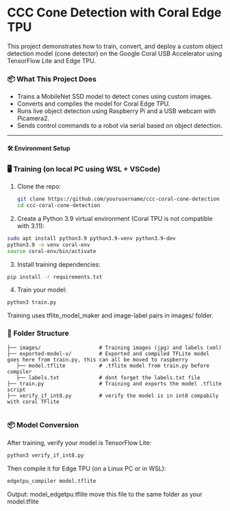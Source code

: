 # CCC Cone Detection with Coral Edge TPU

This project demonstrates how to train, convert, and deploy a custom object detection model (cone detector) on the Google Coral USB Accelerator using TensorFlow Lite and Edge TPU.

### 📦 What This Project Does

- Trains a MobileNet SSD model to detect cones using custom images.
- Converts and compiles the model for Coral Edge TPU.
- Runs live object detection using Raspberry Pi and a USB webcam with Picamera2.
- Sends control commands to a robot via serial based on object detection.

---

#### 🛠️ Environment Setup

### 🖥️ Training (on local PC using WSL + VSCode)
1. Clone the repo:
   ```bash
   git clone https://github.com/yourusername/ccc-coral-cone-detection
   cd ccc-coral-cone-detection
2. Create a Python 3.9 virtual environment (Coral TPU is not compatible with 3.11):

```bash
sudo apt install python3.9 python3.9-venv python3.9-dev
python3.9 -m venv coral-env
source coral-env/bin/activate
```
3. Install training dependencies:

```bash
pip install -r requirements.txt
```
4. Train your model:

```bash
python3 train.py
```
Training uses tflite_model_maker and image-label pairs in images/ folder.<br>
### 📂 Folder Structure
```
├── images/                   # Training images (jpg) and labels (xml)
├── exported-model-v/         # Exported and compiled TFLite model goes here from train.py, this can all be moved to raspberry 
   ├── model.tflite           # .tflite model from train.py before compiler
   ├── labels.txt             # dont forget the labels.txt file  
├── train.py                  # Training and exports the model .tflite script
├── verify_if_int8.py         # verify the model is in int8 compabily with coral TFlite 


```

### 📦 Model Conversion
After training, verify your model is TensorFlow Lite:

```bash
python3 verify_if_int8.py
```
Then compile it for Edge TPU (on a Linux PC or in WSL):

```bash
edgetpu_compiler model.tflite
```
Output: model_edgetpu.tflite
move this file to the same folder as your model.tflite

